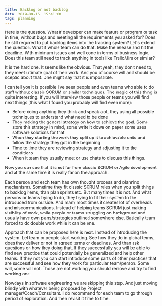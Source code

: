 ```yaml
---
title: Backlog or not backlog 
date: 2019-09-15  15:41:00
tags: planning
---
```


Here is the question. What if developer can make feature or program or task in time, without bugs and meeting all
the requirements you asked for? Does he still required to put backlog items into the tracking system?
Let's extend the question. What if whole team can do that. Make the release and hit the deadline. With minimum issues and
well done in terms of business logic. Does this team still need to track anything in tools like Trello/Jira or similar?

It is the hard one. It seems like the obvious. That yeah, they don't need to, they meet ultimate goal of their work. And you
of course will and should be sceptic about that. One might say that it is impossible.

I can tell you it is possible I've seen people and even teams who able to do staff without classic SCRUM or similar techniques.
The magic of this thing is quite interesting. If you will interview those people or teams you will find next things (this what I found
you probably will find even more):

- Before doing anything they think and speak alot, they using all possible techniques to understand what need to be done
- They making the general strategy on how to achieve the goal. Some store this strategy in mind, some write it down on paper some uses software solutions for that
- When they starting the work they split up it to achievable units and follow the strategy they got in the beginning
- Time to time they are reviewing strategy and adjusting it to the conditions
- When it team they usually meet or use chats to discuss this things.

Now you can see that it is not far from classic SCRUM or Agile development and at the same time it is really far on the approach.

Each person and each team has own thought process and planning mechanisms. Sometime they fit classic SCRUM rules when you split things to backlog items, than plan sprints etc. But many times it is not. And what persons or teams trying to do, they trying to fit their system to the introduced from outside. And many most times it creates lot of overheads and miscommunications. Instead of helping teams SCRUM just making visibility of work, while people or teams struggling on background and usually have own plans/strategies outlined somewhere else. Basically team forced to do double work while it can be one.

Approach that can be proposed here is next. Instead of introducing the system. Let team or people start working. See how they do in global terms, does they deliver or not in agreed terms or deadlines. And than ask questions on how they doing that. If they successfully you will be able to find new practice that could potentially be generalized and help other teams. If they not you can start introduce some parts of other practices that are successful and see how they work for particular team/person. Some will, some will not. Those are not working you should remove and try to find working one.

Nowdays in software engineering we are skipping this step. And just moving blindly with whatever being proposed by Project manager/Coach/Consultant. I do recommend for each team to go through period of exploration. And then revisit it time to time. 

